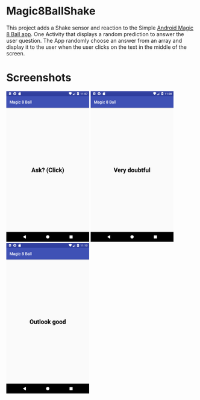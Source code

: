 # Magic8BallShake
This project adds a Shake sensor and reaction to the Simple [Android Magic 8 Ball app](https://github.com/sayed3li97/Magic8Ball).  One Activity that displays a random prediction to answer the user question. The App randomly choose an answer from an array and display it to the user when the user clicks on the text in the middle of the screen.

# Screenshots 
<img src="/screenshots/screenshot1.png" width="220" height="400"> <img src="/screenshots/screenshot2.png" width="220" height="400"> 
<img src="/screenshots/screenshot3.png" width="220" height="400"> 
